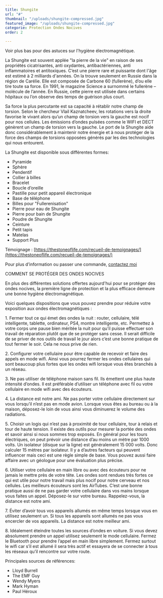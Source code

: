 ```yaml
---
title: Shungite
url: "#"
thumbnail: "/uploads/shungite-compressed.jpg"
featured_image: "/uploads/shungite-compressed.jpg"
categorie: Protection Ondes Nocives
order: 2

---
```

Voir plus bas pour des astuces sur l'hygiène électromagnétique.

La Shungite est souvent applée "la pierre de la vie" en raison de ses propriétés cicatrisantes, anti oxydantes, antibactériennes, anti inflammatoires et antitoxiques. C’est une pierre rare et puissante dont l'âge est estimé à 2 milliards d'années. On la trouve seulement en Russie dans la région de Carélie. Elle est composée de Carbone 60 (fullerène), d’ou elle tire toute sa force. En 1991, le magazine Science a surnommé le fullerène – molécule de l’année. En Russie, cette pierre est utilisée dans certains hôpitaux ou l’on observe des temps de guérison plus court.

Sa force la plus percutante est sa capacité à rétablir notre champ de torsion. Selon le chercheur Vlail Kaznatcheev, les rotations vers la droite favorise le vivant alors qu’un champ de torsion vers la gauche est nocif pour nos cellules. Les émissions d’ondes pulsées comme le WIFI et DECT génèrent un champ de torsion vers la gauche. Le port de la Shungite aide donc considérablement à maintenir notre énergie et à nous protéger de la force des champs de torsions opposées générés par les des technologies qui nous entourent.

La Shungite est disponible sous différentes formes:

* Pyramide
* Sphère
* Pendentif
* Collier à billes
* Bracelet
* Boucle d’oreille
* Pastille pour petit appareil électronique
* Base de téléphone
* Billes pour "Fullerenisation"
* Pierre pour eau de Shungite
* Pierre pour bain de Shungite
* Poudre de Shungite
* Ceinture
* Petit tapis
* Matelas
* Support Plus

Témoignage : [https://thestoneoflife.com/recueil-de-temoignages/](https://thestoneoflife.com/recueil-de-temoignages/)

Pour plus d’information ou passer une commande, [contactez moi](/contact)

COMMENT SE PROTÉGER DES ONDES NOCIVES

En plus des différentes solutions offertes aujourd'hui pour se protéger des ondes nocives, la première ligne de protection et la plus efficace demeure une bonne hygiène électromagnétique.

Voici quelques dispositions que vous pouvez prendre pour réduire votre exposition aux ondes électromagnétiques :

1\. Fermer tout ce qui émet des ondes la nuit : router, cellulaire, télé intelligente, tablette, ordinateur, PS4, montre intelligente, etc. Permettez à votre corps une pause bien méritée la nuit pour qu’il puisse effectuer son travail de réparation plutôt que de se protéger sans cesse. Il serait difficile de se priver de nos outils de travail le jour alors c’est une bonne pratique de tout fermer le soir. Cela ne nous prive de rien.

2\. Configurer votre cellulaire pour être capable de recevoir et faire des appels en mode wifi. Ainsi vous pourrez fermer les ondes cellulaires qui sont beaucoup plus fortes que les ondes wifi lorsque vous êtes branchés à un réseau.

3\. Ne pas utiliser de téléphone maison sans fil. Ils émettent une plus haute intensité d’ondes. Il est préférable d’utiliser un téléphone avec fil ou votre cellulaire en mode wifi avec des écouteurs.

4\. La distance est notre ami. Ne pas porter votre cellulaire directement sur vous lorsqu’il n’est pas en mode avion. Lorsque vous êtes au bureau ou à la maison, déposez-le loin de vous ainsi vous diminuerez le volume des radiations.

5\. Choisir un logis qui n’est pas à proximité de tour cellulaire, tour à relais et tour de haute tension. Il existe des outils pour mesurer la portée des ondes et savoir ainsi si nous sommes trop exposés. En général pour les tours électriques, on peut prévoir une distance d’au moins un mètre par 1000 volts. Un isolateur (disque sur la ligne) est généralement 15 000 volts. Donc calculer 15 mètres par isolateur. Il y a d’autres facteurs qui peuvent influencer mais ceci est une règle simple de base. Vous pouvez aussi faire affaire avec un géologue pour une évaluation plus précise.

6\. Utiliser votre cellulaire en main libre ou avec des écouteurs pour ne jamais le mettre près de votre tête. Les ondes sont rendues très fortes ce qui est utile pour notre travail mais plus nocif pour notre cerveau et nos cellules. Les meilleurs écouteurs sont les AirTubes. C’est une bonne pratique aussi de ne pas garder votre cellulaire dans vos mains lorsque vous faites un appel. Déposez-le sur votre bureau. Rappelez-vous, la distance est notre ami.

7\. Éviter d’avoir tous vos appareils allumés en même temps lorsque vous en utilisez seulement un. Si tous les appareils sont allumés ne pas vous encercler de vos appareils. La distance est notre meilleur ami.

8\. Idéalement éteindre toutes les sources d’ondes en voiture. Si vous devez absolument prendre un appel utilisez seulement le mode cellulaire. Fermez le Bluetooth pour prendre l’appel en main libre simplement. Fermez surtout le wifi car s’il est allumé il sera très actif et essayera de se connecter à tous les réseaux qu’il rencontre sur votre route.

Principales sources de références:

* Lloyd Burrell
* The EMF Guy
* Wendy Myers
* Mark Hyman
* Paul Héroux